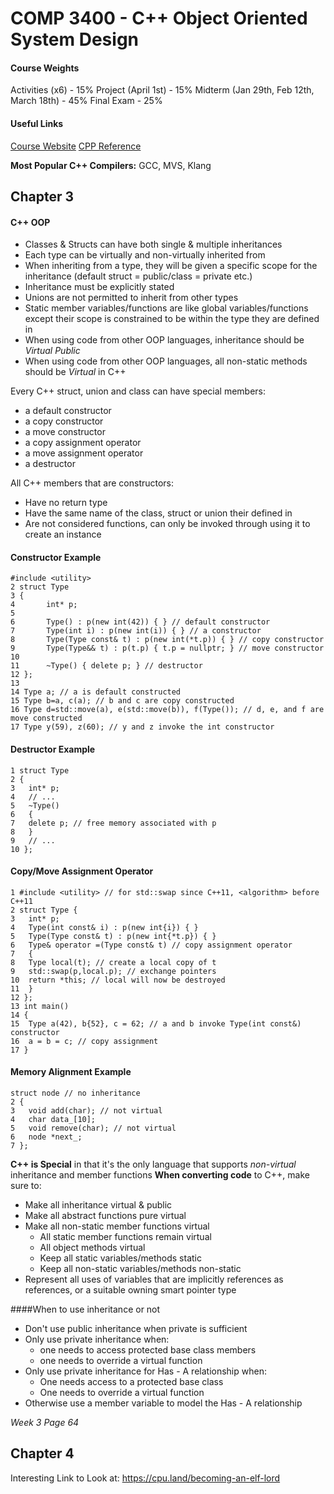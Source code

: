 COMP 3400 - C++ Object Oriented System Design
=====
#### Course Weights
Activities (x6) - 15%
Project (April 1st) - 15%
Midterm (Jan 29th, Feb 12th, March 18th) - 45%
Final Exam - 25%

#### Useful Links
[Course Website](https://moodle.cs.uwindsor.ca/mod/forum/discuss.php?d=2713)
[CPP Reference](https://en.cppreference.com/w/)

**Most Popular C++ Compilers:** GCC, MVS, Klang
## Chapter 3
#### C++ OOP
- Classes & Structs can have both single & multiple inheritances
- Each type can be virtually and non-virtually inherited from
- When inheriting from a type, they will be given a specific scope for the inheritance (default struct = public/class = private etc.)
- Inheritance must be explicitly stated
- Unions are not permitted to inherit from other types
- Static member variables/functions are like global variables/functions except their scope is constrained to be within the type they are defined in
- When using code from other OOP languages, inheritance should be *Virtual Public*
- When using code from other OOP languages, all non-static methods should be *Virtual* in C++

Every C++ struct, union and class can have special members:
- a default constructor
- a copy constructor
- a move constructor
- a copy assignment operator
- a move assignment operator
- a destructor

All C++ members that are constructors:
- Have no return type
- Have the same name of the class, struct or union their defined in
- Are not considered functions, can only be invoked through using it to create an instance

#### Constructor Example
```
#include <utility>
2 struct Type
3 {
4       int* p;
5
6       Type() : p(new int(42)) { } // default constructor
7       Type(int i) : p(new int(i)) { } // a constructor
8       Type(Type const& t) : p(new int(*t.p)) { } // copy constructor
9       Type(Type&& t) : p(t.p) { t.p = nullptr; } // move constructor
10
11      ~Type() { delete p; } // destructor
12 };
13
14 Type a; // a is default constructed
15 Type b=a, c(a); // b and c are copy constructed
16 Type d=std::move(a), e(std::move(b)), f(Type()); // d, e, and f are move constructed
17 Type y(59), z(60); // y and z invoke the int constructor
```

#### Destructor Example
```
1 struct Type
2 {
3   int* p;
4   // ...
5   ~Type()
6   {
7   delete p; // free memory associated with p
8   }
9   // ...
10 };
```

#### Copy/Move Assignment Operator
```
1 #include <utility> // for std::swap since C++11, <algorithm> before C++11
2 struct Type {
3   int* p;
4   Type(int const& i) : p(new int{i}) { }
5   Type(Type const& t) : p(new int{*t.p}) { }
6   Type& operator =(Type const& t) // copy assignment operator
7   {
8   Type local(t); // create a local copy of t
9   std::swap(p,local.p); // exchange pointers
10  return *this; // local will now be destroyed
11  }
12 };
13 int main()
14 {
15  Type a(42), b{52}, c = 62; // a and b invoke Type(int const&) constructor
16  a = b = c; // copy assignment
17 }
```
#### Memory Alignment Example
```
struct node // no inheritance
2 {
3   void add(char); // not virtual
4   char data_[10];
5   void remove(char); // not virtual
6   node *next_;
7 };
```

**C++ is Special** in that it's the only language that supports *non-virtual* inheritance and member functions
**When converting code** to C++, make sure to:
- Make all inheritance virtual & public
- Make all abstract functions pure virtual
- Make all non-static member functions virtual
    - All static member functions remain virtual
    - All object methods virtual
    - Keep all static variables/methods static
    - Keep all non-static variables/methods non-static
- Represent all uses of variables that are implicitly references as references, or a suitable owning smart pointer type

####When to use inheritance or not
- Don't use public inheritance when private is sufficient
- Only use private inheritance when:
    - one needs to access protected base class members
    - one needs to override a virtual function
- Only use private inheritance for Has - A relationship when:
    - One needs access to a protected base class
    - One needs to override a virtual function
- Otherwise use a member variable to model the Has - A relationship

*Week 3 Page 64*

## Chapter 4

Interesting Link to Look at: https://cpu.land/becoming-an-elf-lord
